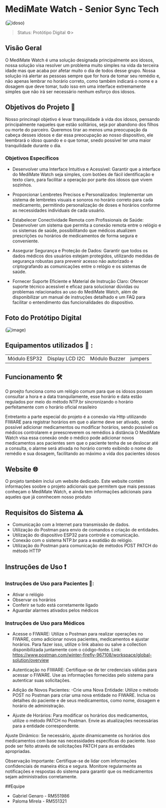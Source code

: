 # MediMate Watch - Senior Sync Tech 

(![idoso](https://github.com/G3n4r00/MediMate-Watch/assets/126473193/82ebacb2-a3af-47eb-9837-208f303f9275))

>Status: Protótipo Digital ⚙️>
>

## Visão Geral

O MediMate Watch é uma solução designada principalmente aos idosos, nossa solução visa resolver um problema muito simples na vida da terceira idade mas que acaba por afetar muito o dia de todos desse grupo. Nossa solução irá alertar as pessoas sempre que for hora de tomar seu remédio e, não apenas lembrar no horário correto, como também indicará o nome e a dosagem que deve tomar, tudo isso em uma interface extremamente simples que não irá ser necessário nenhum esforço dos idosos.

## Objetivos do Projeto 🎯
Nosso princinapl objetivo é levar tranquilidade à vida dos idosos, pensando principalmente naqueles que estão solitários, seja por abandono dos filhos ou morte do parceiro. Queremos tirar ao menos uma preocupação da cabeça desses idosos e dar essa preocupação ao nosso dispositivo, ele leembrará o idoso quando e o que tomar, snedo possível ter uma maior tranquilidade durante o dia.

### Objetivos Específicos 

- Desenvolver uma Interface Intuitiva e Acessível: Garantir que a interface do MediMate Watch seja simples, com botões de fácil identificação e texto claro, para facilitar a operação por parte dos idosos que vivem sozinhos.

- Proporcionar Lembretes Precisos e Personalizados: Implementar um sistema de lembretes visuais e sonoros no horário correto para cada medicamento, permitindo personalização de doses e horários conforme as necessidades individuais de cada usuário.

- Estabelecer Conectividade Remota com Profissionais de Saúde: Desenvolver um sistema que permita a conexão remota entre o relógio e os sistemas de saúde, possibilitando que médicos atualizem prescrições ou horários de medicamentos de forma segura e conveniente.

- Assegurar Segurança e Proteção de Dados: Garantir que todos os dados médicos dos usuários estejam protegidos, utilizando medidas de segurança robustas para prevenir acesso não autorizado e criptografando as comunicações entre o relógio e os sistemas de saúde.

- Fornecer Suporte Eficiente e Material de Instrução Claro: Oferecer suporte técnico acessível e eficaz para solucionar dúvidas ou problemas relacionados ao uso do MediMate Watch, além de disponibilizar um manual de instruções detalhado e um FAQ para facilitar o entendimento das funcionalidades do dispositivo.

## Foto do Protótipo Digital 

(![image](https://github.com/G3n4r00/MediMate-Watch/assets/126473193/560b4db2-1ec2-4d24-954d-24de1b759b61))

## Equipamentos utilizados 🧰 : 

<table> 
  <tr>
    <td>Módulo ESP32</td>
    <td>Display LCD I2C</td>
    <td>Módulo Buzzer</td>
    <td>jumpers</td>
  </tr>
</table>

## Funcionamento 🛠️

O proejto funciona como um relógio comum para que os idosos possam consultar a hora e a data tranquilamente, esse horário e data estâo regulados por meio do método NTP.br sincronizando o horário perfeitamente com o horário oficial nrasileiro

Entretanto a parte especial do projeto é a conexão via Http utilizando FIWARE para registrar horários em que o alarme deve ser ativado, sendo possível adicionar medicamentos ou modificar horários, sendo possível os médicos controlarem e preescreverem os remédios à distância
O MediMate Watch visa essa conexão onde o médico pode adicionar novos medicamentos aos pacientes sem que o paciente tenha de se deslocar até a consulta, o alarme será ativada no horário correto exibindo o nome do remédio e sua dosagem, facilitando ao máximo a vida dos pacientes idosos 

## Website 🌐

O projeto também inclui um website dedicado. Este website contém informações soobre o projeto adicionais que permitem que mais pessoas conheçam o MediMate Watch, e ainda tem informações adicionais para aqueles que já connhecem nosso produto

## Requisitos do Sistema ⚠️

- Comunicação com a Internet para transmissão de dados.
- Utilização do Postman para envio de comandos e criação de entidades.
- Utilização do dispositivo ESP32 para controle e comunicação.
- Conexão com o sistema NTP.br para a exatidão do relógio.
- Utilização do Postman para comunicação de métodos POST PATCH do método HTTP


## Instruções de Uso ❗

### Instruções de Uso para Pacientes 👥:
- Ativar o relógio
- Observar os horários
- Conferir se tudo está corretamente ligado
- Aguardar alarmes ativados pelos médicos


### Instruções de Uso para Médicos 
- Acesse o FIWARE: Utilize o Postman para realizar operações no FIWARE, como adicionar novos pacientes, medicamentos e ajustar horários.
  Para fazer isso, utilize o link abaixo ou salve a collection disponibilizada juntamente com o código-fonte.
  Link: https://www.postman.com/winter-firefly-967108/workspace/global-solution/overview

- Autenticação no FIWARE: Certifique-se de ter credenciais válidas para acessar o FIWARE. Use as informações fornecidas pelo sistema para autenticar suas solicitações.

- Adição de Novos Pacientes:
    -Crie uma Nova Entidade: Utilize o método POST no Postman para criar uma nova entidade no FIWARE. Inclua os detalhes do paciente e de seus medicamentos, como nome, dosagem e horário de administração.

- Ajuste de Horários: Para modificar os horários dos medicamentos, utilize o método PATCH no Postman. Envie as atualizações necessárias para a entidade correspondente.

Ajuste Dinâmico: Se necessário, ajuste dinamicamente os horários dos medicamentos com base nas necessidades específicas do paciente. Isso pode ser feito através de solicitações PATCH para as entidades apropriadas.

Observação Importante:
Certifique-se de lidar com informações confidenciais de maneira ética e segura.
Monitore regularmente as notificações e respostas do sistema para garantir que os medicamentos sejam administrados corretamente.

##Equipe 
- Gabriel Genaro - RM551986
- Paloma Mirela - RM551321
